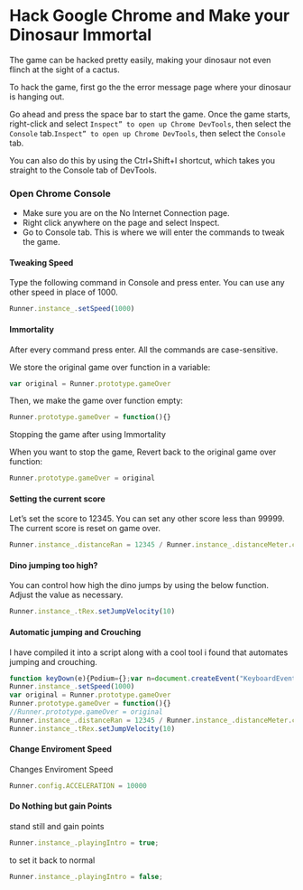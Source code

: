# Hack Google Chrome and Make your Dinosaur Immortal
The game can be hacked pretty easily, making your dinosaur not even flinch at the sight of a cactus.

To hack the game, first go the the error message page where your dinosaur is hanging out.

Go ahead and press the space bar to start the game. Once the game starts, right-click and select ``Inspect” to open up Chrome DevTools``, then select the ``Console`` tab.``Inspect” to open up Chrome DevTools``, then select the ``Console`` tab.

You can also do this by using the Ctrl+Shift+I shortcut, which takes you straight to the  Console tab of DevTools.



### Open Chrome Console

- Make sure you are on the No Internet Connection page.
- Right click anywhere on the page and select Inspect.
- Go to Console tab. This is where we will enter the commands to tweak the game.



#### Tweaking Speed

Type the following command in Console and press enter. You can use any other speed in place of 1000.

```js
Runner.instance_.setSpeed(1000)
```



#### Immortality

After every command press enter. All the commands are case-sensitive.

We store the original game over function in a variable:

```js
var original = Runner.prototype.gameOver
```

Then, we make the game over function empty:

```js
Runner.prototype.gameOver = function(){}
```

Stopping the game after using Immortality

When you want to stop the game, Revert back to the original game over function:

```js
Runner.prototype.gameOver = original
```



#### Setting the current score

Let’s set the score to 12345. You can set any other score less than 99999. The current score is reset on game over.

```js
Runner.instance_.distanceRan = 12345 / Runner.instance_.distanceMeter.config.COEFFICIENT
```



#### Dino jumping too high?

You can control how high the dino jumps by using the below function. Adjust the value as necessary.

```js
Runner.instance_.tRex.setJumpVelocity(10)
```


#### Automatic jumping and Crouching

I have compiled it into a script along with a cool tool i found that automates jumping and crouching.

```js
function keyDown(e){Podium={};var n=document.createEvent("KeyboardEvent");Object.defineProperty(n,"keyCode",{get:function(){return this.keyCodeVal}}),n.initKeyboardEvent?n.initKeyboardEvent("keydown",!0,!0,document.defaultView,e,e,"","",!1,""):n.initKeyEvent("keydown",!0,!0,document.defaultView,!1,!1,!1,!1,e,0),n.keyCodeVal=e,document.body.dispatchEvent(n)}function keyUp(e){Podium={};var n=document.createEvent("KeyboardEvent");Object.defineProperty(n,"keyCode",{get:function(){return this.keyCodeVal}}),n.initKeyboardEvent?n.initKeyboardEvent("keyup",!0,!0,document.defaultView,e,e,"","",!1,""):n.initKeyEvent("keyup",!0,!0,document.defaultView,!1,!1,!1,!1,e,0),n.keyCodeVal=e,document.body.dispatchEvent(n)}setInterval(function(){Runner.instance_.horizon.obstacles.length>0&&(Runner.instance_.horizon.obstacles[0].xPos<25*Runner.instance_.currentSpeed-Runner.instance_.horizon.obstacles[0].width/2&&Runner.instance_.horizon.obstacles[0].yPos>75&&(keyUp(40),keyDown(38)),Runner.instance_.horizon.obstacles[0].xPos<30*Runner.instance_.currentSpeed-Runner.instance_.horizon.obstacles[0].width/2&&Runner.instance_.horizon.obstacles[0].yPos<=75&&keyDown(40))},5);
Runner.instance_.setSpeed(1000)
var original = Runner.prototype.gameOver
Runner.prototype.gameOver = function(){}
//Runner.prototype.gameOver = original
Runner.instance_.distanceRan = 12345 / Runner.instance_.distanceMeter.config.COEFFICIENT
Runner.instance_.tRex.setJumpVelocity(10)
```

#### Change Enviroment Speed

Changes Enviroment Speed

```js
Runner.config.ACCELERATION = 10000
```

#### Do Nothing but gain Points

stand still and gain points

```js
Runner.instance_.playingIntro = true;
```
to set it back to normal

```js
Runner.instance_.playingIntro = false;
```
